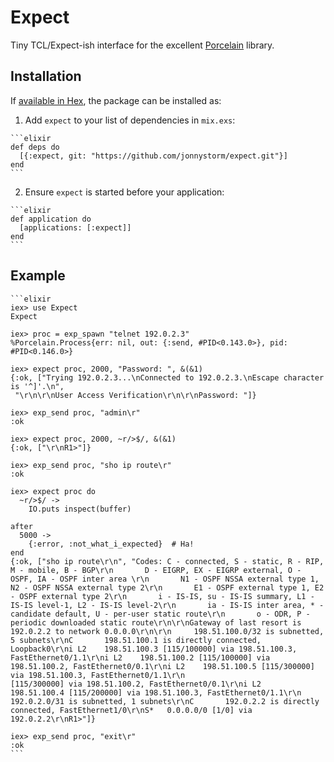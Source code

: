 # Expect

Tiny TCL/Expect-ish interface for the excellent [Porcelain](https://github.com/alco/porcelain) library.

## Installation

If [available in Hex](https://hex.pm/docs/publish), the package can be installed as:

  1. Add `expect` to your list of dependencies in `mix.exs`:

    ```elixir
    def deps do
      [{:expect, git: "https://github.com/jonnystorm/expect.git"}]
    end
    ```

  2. Ensure `expect` is started before your application:

    ```elixir
    def application do
      [applications: [:expect]]
    end
    ```

## Example

    ```elixir
    iex> use Expect
    Expect

    iex> proc = exp_spawn "telnet 192.0.2.3"
    %Porcelain.Process{err: nil, out: {:send, #PID<0.143.0>}, pid: #PID<0.146.0>}

    iex> expect proc, 2000, "Password: ", &(&1)
    {:ok, ["Trying 192.0.2.3...\nConnected to 192.0.2.3.\nEscape character is '^]'.\n",
     "\r\n\r\nUser Access Verification\r\n\r\nPassword: "]}

    iex> exp_send proc, "admin\r"
    :ok

    iex> expect proc, 2000, ~r/>$/, &(&1)
    {:ok, ["\r\nR1>"]}

    iex> exp_send proc, "sho ip route\r"
    :ok

    iex> expect proc do
      ~r/>$/ ->
        IO.puts inspect(buffer)

    after
      5000 ->
        {:error, :not_what_i_expected}  # Ha!
    end
    {:ok, ["sho ip route\r\n", "Codes: C - connected, S - static, R - RIP, M - mobile, B - BGP\r\n       D - EIGRP, EX - EIGRP external, O - OSPF, IA - OSPF inter area \r\n       N1 - OSPF NSSA external type 1, N2 - OSPF NSSA external type 2\r\n       E1 - OSPF external type 1, E2 - OSPF external type 2\r\n       i - IS-IS, su - IS-IS summary, L1 - IS-IS level-1, L2 - IS-IS level-2\r\n       ia - IS-IS inter area, * - candidate default, U - per-user static route\r\n       o - ODR, P - periodic downloaded static route\r\n\r\nGateway of last resort is 192.0.2.2 to network 0.0.0.0\r\n\r\n     198.51.100.0/32 is subnetted, 5 subnets\r\nC       198.51.100.1 is directly connected, Loopback0\r\ni L2    198.51.100.3 [115/100000] via 198.51.100.3, FastEthernet0/1.1\r\ni L2    198.51.100.2 [115/100000] via 198.51.100.2, FastEthernet0/0.1\r\ni L2    198.51.100.5 [115/300000] via 198.51.100.3, FastEthernet0/1.1\r\n                     [115/300000] via 198.51.100.2, FastEthernet0/0.1\r\ni L2    198.51.100.4 [115/200000] via 198.51.100.3, FastEthernet0/1.1\r\n     192.0.2.0/31 is subnetted, 1 subnets\r\nC       192.0.2.2 is directly connected, FastEthernet1/0\r\nS*   0.0.0.0/0 [1/0] via 192.0.2.2\r\nR1>"]}

    iex> exp_send proc, "exit\r"
    :ok
    ```

